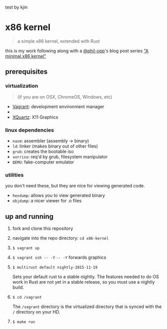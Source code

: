 test by kjin
# x86 kernel
> a simple x86 kernel, extended with Rust 

this is my work following along with a [@phil-opp][2]'s blog post series ["A minimal x86 kernel"][1]

## prerequisites

### virtualization
> (if you are on OSX, ChromeOS, Windows, etc)

- [Vagrant]: development environment manager
- [VirtualBox]: virtualizer
- [XQuartz]: X11 Graphics

### linux dependencies
- `nasm`: assembler (assembly -> binary)
- `ld`: linker (makes binary out of other files)
- `grub`: creates the bootable iso
- `xorriso`: req'd by grub, filesystem manipulator
- `QEMU`: fake-computer emulator

### utilities
you don't need these, but they are nice for viewing
generated code.

- `hexdump`: allows you to view generated binary
- `objdump`: a nicer viewer for .o files

## up and running

1. fork and clone this repository
2. navigate into the repo directory: `cd x86-kernel`
3. `$ vagrant up`
4. `$ vagrant ssh -- -Y`
    `-- -Y` forwards graphics
5. `$ multirust default nightly-2015-11-19`
    
    Sets your default rust to a stable nightly. 
    The features needed to do OS work in Rust are
    not yet in a stable release, so you must use
    a nightly build.

6. `$ cd /vagrant`

    The `/vagrant` directory is the virtualized directory
    that is synced with the `/` directory on your HD.

7. `$ make run`

[Vagrant]: https://www.vagrantup.com/
[VirtualBox]: https://www.virtualbox.org/
[XQuartz]: http://www.xquartz.org/
[1]: http://blog.phil-opp.com/rust-os/multiboot-kernel.html
[2]: https://github.com/phil-opp
